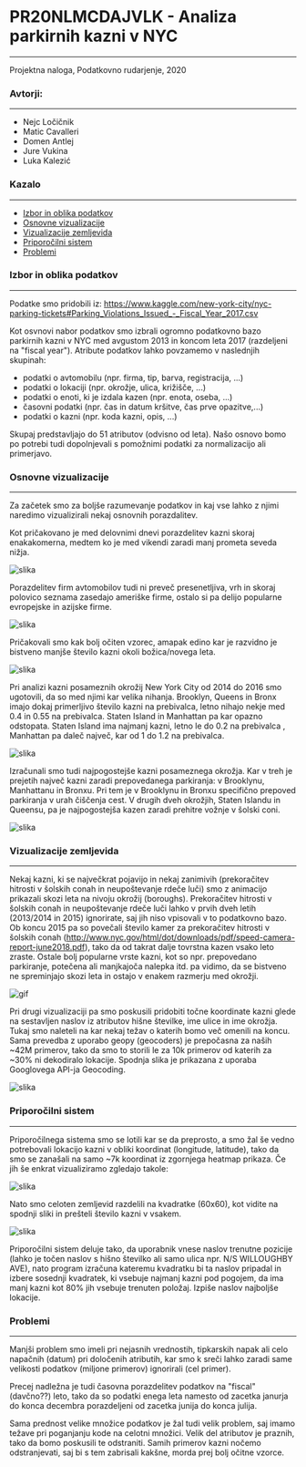 
# PR20NLMCDAJVLK - Analiza parkirnih kazni v NYC
____________
Projektna naloga, Podatkovno rudarjenje, 2020

### Avtorji:
____________
* Nejc Ločičnik
* Matic Cavalleri
* Domen Antlej
* Jure Vukina
* Luka Kalezić

### Kazalo
__________________
* [Izbor in oblika podatkov](#izbor_oblika_pod)
* [Osnovne vizualizacije](#osnovne_viz)
* [Vizualizacije zemljevida](#map_viz)
* [Priporočilni sistem](#prip_sistem)
* [Problemi](#problemi)

### Izbor in oblika podatkov <a class="anchor" id="izbor_oblika_pod"></a>
____________
Podatke smo pridobili iz: https://www.kaggle.com/new-york-city/nyc-parking-tickets#Parking_Violations_Issued_-_Fiscal_Year_2017.csv

Kot osvnovi nabor podatkov smo izbrali ogromno podatkovno bazo parkirnih kazni v NYC med avgustom 2013 in koncom leta 2017 
(razdeljeni na "fiscal year"). Atribute podatkov lahko povzamemo v naslednjih skupinah:
* podatki o avtomobilu (npr. firma, tip, barva, registracija, ...)
* podatki o lokaciji (npr. okrožje, ulica, križišče, ...)
* podatki o enoti, ki je izdala kazen (npr. enota, oseba, ...)
* časovni podatki (npr. čas in datum kršitve, čas prve opazitve,...)
* podatki o kazni (npr. koda kazni, opis, ...)

Skupaj predstavljajo do 51 atributov (odvisno od leta). Našo osnovo bomo po potrebi tudi dopolnjevali s pomožnimi podatki za normalizacijo ali primerjavo.

### Osnovne vizualizacije
_______________________
Za začetek smo za boljše razumevanje podatkov in kaj vse lahko z njimi naredimo vizualizirali nekaj osnovnih porazdalitev.

Kot pričakovano je med delovnimi dnevi porazdelitev kazni skoraj enakakomerna, medtem ko je med vikendi zaradi manj prometa seveda nižja.

![slika](slike/kazni_po_dnevih.png)

Porazdelitev firm avtomobilov tudi ni preveč presenetljiva, vrh in skoraj polovico seznama zasedajo ameriške firme, ostalo si pa delijo popularne evropejske in azijske firme.

![slika](slike/firma_avta_porazdelitev.png)

Pričakovali smo kak bolj očiten vzorec, amapak edino kar je razvidno je bistveno manjše število kazni okoli božica/novega leta.

![slika](slike/kazni_cas_2014.png)

Pri analizi kazni posameznih okrožij New York City od 2014 do 2016 smo ugotovili, da so med njimi kar velika nihanja. Brooklyn, Queens in Bronx imajo dokaj primerljivo število kazni na prebivalca, letno nihajo nekje med 0.4 in 0.55 na prebivalca. Staten Island in Manhattan pa kar opazno odstopata. Staten Island ima najmanj kazni, letno le do 0.2 na prebivalca , Manhattan pa daleč največ, kar od 1 do 1.2 na prebivalca.

![slika](slike/kazni_na_preb.png)

Izračunali smo tudi najpogostejše kazni posameznega okrožja. Kar v treh je prejetih največ kazni zaradi prepovedanega parkiranja: v Brooklynu, Manhattanu in Bronxu. Pri tem je v Brooklynu in Bronxu specifično prepoved parkiranja v urah čiščenja cest. V drugih dveh okrožjih, Staten Islandu in Queensu, pa je najpogostejša kazen zaradi prehitre vožnje v šolski coni.

![slika](slike/kazni_dist.png)

### Vizualizacije zemljevida <a class="anchor" id="map_viz"></a>
__________________
Nekaj kazni, ki se največkrat pojavijo in nekaj zanimivih (prekoračitev hitrosti v šolskih conah in neupoštevanje rdeče luči) smo z animacijo prikazali skozi leta na nivoju okrožij (boroughs). Prekoračitev hitrosti v šolskih conah in neupoštevanje rdeče luči lahko v prvih dveh letih (2013/2014 in 2015) ignorirate, saj jih niso vpisovali v to podatkovno bazo. Ob koncu 2015 pa so povečali število kamer za prekoračitev hitrosti v šolskih conah (http://www.nyc.gov/html/dot/downloads/pdf/speed-camera-report-june2018.pdf), tako da od takrat dalje tovrstna kazen vsako leto zraste. Ostale bolj popularne vrste kazni, kot so npr. prepovedano parkiranje, potečena ali manjkajoča nalepka itd. pa vidimo, da se bistveno ne spreminjajo skozi leta in ostajo v enakem razmerju med okrožji.

![gif](slike/kazni_skozi_leta.gif)

Pri drugi vizualizaciji pa smo poskusili pridobiti točne koordinate kazni glede na sestavljen naslov iz atributov hišne številke, ime ulice in ime okrožja. Tukaj smo naleteli na kar nekaj težav o katerih bomo več omenili na koncu. Sama prevedba z uporabo geopy (geocoders) je prepočasna za naših ~42M primerov, tako da smo to storili le za 10k primerov od katerih za ~30% ni dekodiralo lokacije.
Spodnja slika je prikazana z uporaba Googlovega API-ja Geocoding.

![slika](slike/heatmap.png)

### Priporočilni sistem <a class="anchor" id="prip_sistem"></a>
__________________
Priporočilnega sistema smo se lotili kar se da preprosto, a smo žal še vedno potrebovali lokacijo kazni v obliki koordinat (longitude, latitude), tako da smo se zanašali na samo ~7k koordinat iz zgornjega heatmap prikaza. Če jih še enkrat vizualiziramo zgledajo takole:

![slika](slike/base_priporocilo.PNG)

Nato smo celoten zemljevid razdelili na kvadratke (60x60), kot vidite na spodnji sliki in prešteli število kazni v vsakem.
 
![slika](slike/kvadratki.PNG)

Priporočilni sistem deluje tako, da uporabnik vnese naslov trenutne pozicije (lahko je točen naslov s hišno številko ali samo ulica npr. N/S WILLOUGHBY AVE), nato program izračuna kateremu kvadratku bi ta naslov pripadal in izbere sosednji kvadratek, ki vsebuje najmanj kazni pod pogojem, da ima manj kazni kot 80% jih vsebuje trenuten položaj. Izpiše naslov najboljše lokacije.

### Problemi <a class="anchor" id="problemi"></a>
__________________
Manjši problem smo imeli pri nejasnih vrednostih, tipkarskih napak ali celo napačnih (datum) pri določenih atributih, kar smo k sreči lahko zaradi same velikosti podatkov (miljone primerov) ignorirali (cel primer).

Precej nadležna je tudi časovna porazdelitev podatkov na "fiscal" (davčno??) leto, tako da so podatki enega leta namesto od zacetka janurja do konca decembra porazdeljeni od zacetka junija do konca julija.

Sama prednost velike množice podatkov je žal tudi velik problem, saj imamo težave pri poganjanju kode na celotni množici. Velik del atributov je praznih, tako da bomo poskusili te odstraniti. Samih primerov kazni nočemo odstranjevati, saj bi s tem zabrisali kakšne, morda prej bolj očitne vzorce.
